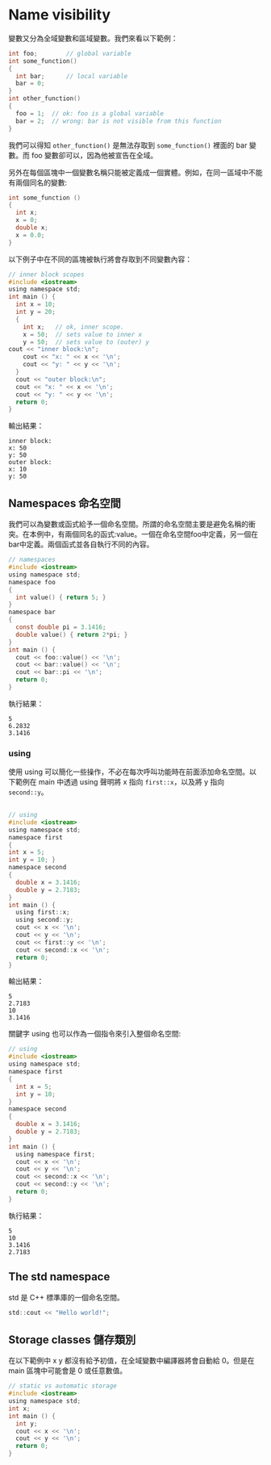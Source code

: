 # Name visibility
變數又分為全域變數和區域變數。我們來看以下範例：

```c
int foo;        // global variable
int some_function()
{
  int bar;      // local variable
  bar = 0; 
}
int other_function()
{
  foo = 1;  // ok: foo is a global variable
  bar = 2;  // wrong: bar is not visible from this function
}
```

我們可以得知 `other_function()` 是無法存取到 `some_function()` 裡面的 bar 變數。而 foo 變數卻可以，因為他被宣告在全域。

另外在每個區塊中一個變數名稱只能被定義成一個實體。例如，在同一區域中不能有兩個同名的變數:

```c
int some_function ()
{
  int x;
  x = 0;
  double x;
  x = 0.0;
}
```

以下例子中在不同的區塊被執行將會存取到不同變數內容：

```c
// inner block scopes
#include <iostream>
using namespace std;
int main () {
  int x = 10;
  int y = 20;
  {
    int x;   // ok, inner scope.
    x = 50;  // sets value to inner x
    y = 50;  // sets value to (outer) y
cout << "inner block:\n";
    cout << "x: " << x << '\n';
    cout << "y: " << y << '\n';
  }
  cout << "outer block:\n";
  cout << "x: " << x << '\n';
  cout << "y: " << y << '\n';
  return 0;
}
```

輸出結果：
```
inner block:
x: 50
y: 50
outer block:
x: 10
y: 50
```

## Namespaces 命名空間
我們可以為變數或函式給予一個命名空間。所謂的命名空間主要是避免名稱的衝突。在本例中，有兩個同名的函式:value。一個在命名空間foo中定義，另一個在bar中定義。兩個函式並各自執行不同的內容。

```c
// namespaces
#include <iostream>
using namespace std;
namespace foo
{
  int value() { return 5; }
}
namespace bar
{
  const double pi = 3.1416;
  double value() { return 2*pi; }
}
int main () {
  cout << foo::value() << '\n';
  cout << bar::value() << '\n';
  cout << bar::pi << '\n';
  return 0;
}
```

執行結果：
```
5
6.2832
3.1416
```

### using
使用 using 可以簡化一些操作，不必在每次呼叫功能時在前面添加命名空間。以下範例在 main 中透過 using 聲明將 x 指向 `first::x`，以及將 y 指向 `second::y`。

```c
 
// using
#include <iostream>
using namespace std;
namespace first
{
int x = 5;
int y = 10; }
namespace second
{
  double x = 3.1416;
  double y = 2.7183;
}
int main () {
  using first::x;
  using second::y;
  cout << x << '\n';
  cout << y << '\n';
  cout << first::y << '\n';
  cout << second::x << '\n';
  return 0;
}
```

輸出結果：
```
5
2.7183
10
3.1416
```

關鍵字 using 也可以作為一個指令來引入整個命名空間:

```c
// using
#include <iostream>
using namespace std;
namespace first
{
  int x = 5;
  int y = 10; 
}
namespace second
{
  double x = 3.1416;
  double y = 2.7183;
}
int main () {
  using namespace first;
  cout << x << '\n';
  cout << y << '\n';
  cout << second::x << '\n';
  cout << second::y << '\n';
  return 0; 
}
```

執行結果：
```
5
10
3.1416
2.7183
```

## The std namespace
std 是 C++ 標準庫的一個命名空間。

```c
std::cout << "Hello world!";
```

## Storage classes 儲存類別
在以下範例中 x y 都沒有給予初值，在全域變數中編譯器將會自動給 0。但是在 main 區塊中可能會是 0 或任意數值。

```c
// static vs automatic storage
#include <iostream>
using namespace std;
int x;
int main () {
  int y;
  cout << x << '\n';
  cout << y << '\n';
  return 0;
}
```